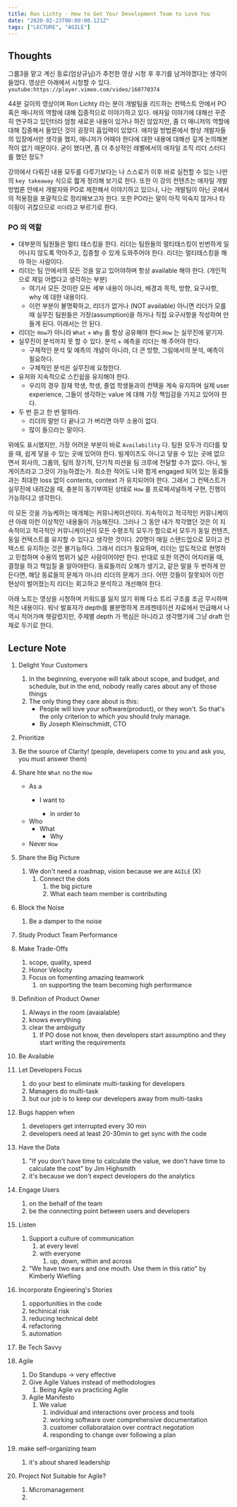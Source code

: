 ```yaml
---
title: Ron Lichty - How to Get Your Development Team to Love You
date: "2020-02-23T00:00:00.121Z"
tags: ["LECTURE", "AGILE"]
---
```


## Thoughts

그룹3을 맡고 계신 동료(엄상규님)가 추천한 영상 시청 후 후기를 남겨야겠다는 생각이 들었다.
영상은 아래에서 시청할 수 있다.
`youtube:https://player.vimeo.com/video/160770374`

44분 길이의 영상이며 Ron Lichty 라는 분이 개발팀을 리드하는 컨텍스트 안에서 PO 혹은 매니저의 역할에 대해 집중적으로 이야기하고 있다. 애자일 이야기에 대해선 꾸준히 연구하고 있던터라 엄청 새로운 내용이 있거나 하진 않았지만, 좀 더 매니저의 역할에 대해 집중해서 들었던 것이 굉장히 흡입력이 있었다. 애자일 방법론에서 항상 개발자들의 입장에서만 생각을 했지, 매니저가 어때야 한다에 대한 내용에 대해선 깊게 논의해본 적이 없기 때문이다. 굳이 했다면, 좀 더 추상적인 레벨에서의 애자일 조직 리더 스터디를 했던 정도?

강의에서 다뤄진 내용 모두를 다루기보다는 나 스스로가 이후 바로 실천할 수 있는 나만의 `key takeaway` 식으로 짧게 정리해 보기로 한다. 또한 이 강의 컨텐츠는 애자일 개발 방법론 안에서 개발자와 PO로 제한해서 이야기하고 있으나, 나는 개발팀이 아닌 곳에서의 적용점을 포괄적으로 정리해보고자 한다. 또한 PO라는 말이 아직 익숙지 않거나 타이핑이 귀찮으므로 `리더`라고 부르기로 한다.

### PO 의 역할

- 대부분의 팀원들은 멀티 태스킹을 한다. 리더는 팀원들의 멀티태스킹이 빈번하게 일어나지 않도록 막아주고, 집중할 수 있게 도와주어야 한다. 리더는 멀티태스킹을 해야 하는 사람이다.
- 리더는 팀 안에서의 모든 것을 알고 있어야하며 항상 available 해야 한다. (개인적으로 제일 어렵다고 생각하는 부분)
  - 여기서 모든 것이란 모든 세부 내용이 아니라, 배경과 목적, 방향, 요구사항, why 에 대한 내용이다.
  - 이런 부분이 불명확하고, 리더가 없거나 (NOT available) 아니면 리더가 모를 때 실무진 팀원들은 가정(assumption)을 하거나 직접 요구사항을 작성하며 만들게 된다. 이래서는 안 된다.
- 리더는 `How`가 아니라 `What` + `Why` 를 항상 공유해야 한다.`How` 는 실무진에 맡기자.
- 실무진이 분석까지 못 할 수 있다. 분석 + 예측을 리더는 해 주어야 한다.
  - 구체적인 분석 및 예측의 개념이 아니라, 더 큰 방향, 그림에서의 분석, 예측이 필요하다.
  - 구체적인 분석은 실무진에 요청한다.
- 유저와 지속적으로 스킨쉽을 유지해야 한다.
  - 우리의 경우 잠재 학생, 학생, 졸업 학생들과의 컨택을 계속 유지하며 실제 user experience, 그들이 생각하는 value 에 대해 가장 책임감을 가지고 있어야 한다.
- 두 번 듣고 한 번 말하라.
  - 리더의 말만 다 끝나고 가 버리면 아무 소용이 없다.
  - 많이 들으라는 말이다.

위에도 표시했지만, 가장 어려운 부분이 바로 `Availability` 다. 팀원 모두가 리더를 찾을 때, 쉽게 닿을 수 있는 곳에 있어야 한다. 빌게이츠도 아니고 닿을 수 있는 곳에 없으면서 회사의, 그룹의, 팀의 장기적, 단기적 미션을 팀 크루에 전달할 수가 없다. 아니, 빌게이츠라고 그것이 가능하겠는가. 최소한 적어도 나와 함게 engaged 되어 있는 동료들과는 최대한 loss 없이 contents, context 가 유지되어야 한다. 그래서 그 컨텍스트가 실무진에 내려갔을 때, 충분히 동기부여된 상태로 `How` 를 프로페셔널하게 구현, 진행이 가능하다고 생각한다.

이 모든 것을 가능케하는 매개체는 커뮤니케이션이다. 지속적이고 적극적인 커뮤니케이션 아래 이런 이상적인 내용들이 가능해진다. 그러나 그 동안 내가 착각했던 것은 이 지속적이고 적극적인 커뮤니케이션이 모든 수평조직 모두가 함으로서 모두가 동일 컨텐츠, 동일 컨텍스트를 유지할 수 있다고 생각한 것이다. 20명이 매일 스탠드업으로 모이고 컨텍스트 유지하는 것은 불가능하다. 그래서 리더가 필요하며, 리더는 압도적으로 현명하고 민첩하며 수용의 범위가 넓은 사람이어야만 한다. 반대로 또한 의견이 어지러울 때, 결정을 하고 책임질 줄 알아야한다. 동료들끼리 오해가 생기고, 같은 말을 두 번하게 만든다면, 해당 동료들의 문제가 아니라 리더의 문제가 크다. 어떤 것들이 잘못되어 이런 현상이 벌어졌는지 리더는 회고하고 분석하고 개선해야 한다.

아래 노트는 영상을 시청하며 키워드를 잃지 않기 위해 다소 트리 구조를 조금 무시하며 적은 내용이다. 워낙 발표자가 depth를 불분명하게 프레젠테이션 자료에서 언급해서 나 역시 적어가며 헷갈렸지만, 주제별 depth 가 핵심은 아니라고 생각했기에 그냥 draft 인채로 두기로 한다.

## Lecture Note

1. Delight Your Customers

   1. In the beginning, everyone will talk about scope, and budget, and schedule, but in the end, nobody really cares about any of those things
   2. The only thing they care about is this:
      - People will love your software(product), or they won't. So that's the only criterion to which you should truly manage.
      - By Joseph Kleinschmidt, CTO

2. Prioritize

3. Be the source of Clarity! (people, developers come to you and ask you, you must answer them)
4. Share hte `What` no the `How`

   - As a <some kind of user>
     - I want to <do something>
       - in order to <accomplish some goal>
   - Who
     - What
       - Why
   - Never `How`

5. Share the Big Picture
   1. We don't need a roadmap, vision because we are `AGILE` (X)
      1. Connect the dots
         1. the big picture
         2. What each team member is contributing
6. Block the Noise
   1. Be a damper to the noise
7. Study Product Team Performance
8. Make Trade-Offs
   1. scope, quality, speed
   2. Honor Velocity
   3. Focus on fomenting amazing teamwork
      1. on supporting the team becoming high performance
9. Definition of Product Owner
   1. Always in the room (avaialable)
   2. knows everything
   3. clear the ambiguity
      1. If PO dose not know, then developers start assumptino and they start writing the requirements
10. Be Available
11. Let Developers Focus
    1. do your best to eliminate multi-tasking for developers
    2. Managers do multi-task
    3. but our job is to keep our developers away from multi-tasks
12. Bugs happen when
    1. developers get interrupted every 30 min
    2. developers need at least 20-30min to get sync with the code
13. Have the Data
    1. "If you don't have time to calculate the value, we don't have time to calculate the cost" by Jim Highsmith
    2. it's because we don't expect developers do the analytics
14. Engage Users
    1. on the behalf of the team
    2. be the connecting point between users and developers
15. Listen
    1. Support a culture of communication
       1. at every level
       2. with everyone
          1. up, down, within and across
    2. "We have two ears and one mouth. Use them in this ratio" by Kimberly Wiefling
16. Incorporate Engieering's Stories
    1. opportunities in the code
    2. techinical risk
    3. reducing technical debt
    4. refactoring
    5. automation
17. Be Tech Savvy
18. Agile
    1. Do Standups -> very effective
    2. Give Agile Values instead of methodologies
       1. Being Agile vs practicing Agile
    3. Agile Manifesto
       1. We value
          1. individual and interactions over process and tools
          2. working software over comprehensive documentation
          3. customer collaborataion over contract negotation
          4. responding to change over following a plan
19. make self-organizing team
    1. it's about shared leadership
20. Project Not Suitable for Agile?
    1. Micromanagement
    2.
